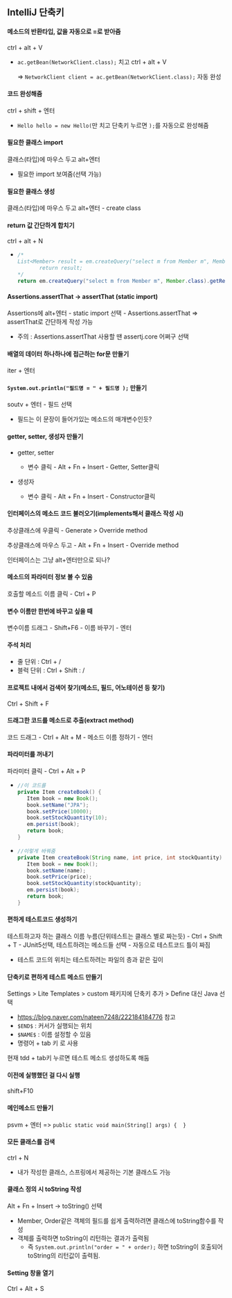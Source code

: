 ## IntelliJ 단축키

#### 메소드의 반환타입, 값을 자동으로 =로 받아줌

ctrl + alt + V

- `ac.getBean(NetworkClient.class);` 치고 ctrl + alt + V

  => `NetworkClient client = ac.getBean(NetworkClient.class);` 자동 완성



#### 코드 완성해줌

ctrl + shift + 엔터

 - `Hello hello = new Hello(`만 치고 단축키 누르면 `);`를 자동으로 완성해줌



#### 필요한 클래스 import

클래스(타입)에 마우스 두고 alt+엔터

- 필요한 import 보여줌(선택 가능)



#### 필요한 클래스 생성

클래스(타입)에 마우스 두고 alt+엔터 - create class



#### return 값 간단하게 합치기

ctrl + alt + N

- ```java
  /*
  List<Member> result = em.createQuery("select m from Member m", Member.class).getResultList();
         return result;
  */
  return em.createQuery("select m from Member m", Member.class).getResultList();
  
  
  ```





#### Assertions.assertThat -> assertThat  (static import)

Assertions에 alt+엔터 - static import 선택 - Assertions.assertThat => assertThat로 간단하게 작성 가능

- 주의 : Assertions.assertThat 사용할 땐 assertj.core 어쩌구 선택



#### 배열의 데이터 하나하나에 접근하는 for문 만들기

iter + 엔터



#### `System.out.println("필드명 = " + 필드명 );` 만들기

soutv + 엔터 - 필드 선택

- 필드는 이 문장이 들어가있는 메소드의 매개변수인듯?



#### getter, setter, 생성자 만들기

- getter, setter
  - 변수 클릭 - Alt + Fn + Insert - Getter, Setter클릭

- 생성자
  - 변수 클릭 - Alt + Fn + Insert - Constructor클릭



#### 인터페이스의 메소드 코드 불러오기(implements해서 클래스 작성 시)

추상클래스에 우클릭 - Generate > Override method

추상클래스에 마우스 두고 - Alt + Fn + Insert - Override method

인터페이스는 그냥 alt+엔터만으로 되나?



#### 메소드의 파라미터 정보 볼 수 있음

호출할 메소드 이름 클릭 - Ctrl + P



#### 변수 이름만 한번에 바꾸고 싶을 때

변수이름 드래그 - Shift+F6 - 이름 바꾸기 - 엔터



#### 주석 처리

- 줄 단위 : Ctrl + /
- 블럭 단위 : Ctrl + Shift : /



#### 프로젝트 내에서 검색어 찾기(메소드, 필드, 어노테이션 등 찾기)

 Ctrl + Shift + F



#### 드래그한 코드를 메소드로 추출(extract method)

코드 드래그 - Ctrl + Alt + M - 메소드 이름 정하기 - 엔터



#### 파라미터를 꺼내기

파라미터 클릭 - Ctrl + Alt + P

- ```java
  //이 코드를
  private Item createBook() {
     Item book = new Book();
     book.setName("JPA");
     book.setPrice(10000);
     book.setStockQuantity(10);
     em.persist(book);
     return book;
  }
  ```

- ```java
  //이렇게 바꿔줌
  private Item createBook(String name, int price, int stockQuantity) {
     Item book = new Book();
     book.setName(name);
     book.setPrice(price);
     book.setStockQuantity(stockQuantity);
     em.persist(book);
     return book;
  }
  ```



#### 편하게 테스트코드 생성하기

테스트하고자 하는 클래스 이름 누름(단위테스트는 클래스 별로 짜는듯) - Ctrl + Shift + T - JUnit5선택, 테스트하려는 메소드들 선택 - 자동으로 테스트코드 틀이 짜짐

- 테스트 코드의 위치는 테스트하려는 파일의 층과 같은 깊이



#### 단축키로 편하게 테스트 메소드 만들기

Settings > Lite Templates > custom 패키지에 단축키 추가 > Define 대신 Java 선택

- https://blog.naver.com/nateen7248/222184184776 참고
- `$END$` : 커서가 실행되는 위치
- `$NAME$` : 이름 설정할 수 있음
- 명령어 + tab 키 로 사용

현재 tdd + tab키 누르면 테스트 메소드 생성하도록 해둠



#### 이전에 실행했던 걸 다시 실행

shift+F10



#### 메인메소드 만들기

psvm + 엔터 => `public static void main(String[] args) {  }`



####  모든 클래스를 검색

ctrl + N

- 내가 작성한 클래스, 스프링에서 제공하는 기본 클래스도 가능



#### 클래스 정의 시 toString 작성

Alt + Fn + Insert -> toString() 선택

- Member, Order같은 객체의 필드를 쉽게 출력하려면 클래스에 toString함수를 작성
- 객체를 출력하면 toString이 리턴하는 결과가 출력됨
  - 즉 `System.out.println("order = " + order);` 하면 toString이 호출되어 toString의 리턴값이 출력됨.



#### Setting 창을 열기

Ctrl + Alt + S 